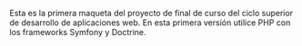 Esta es la primera maqueta del proyecto de final de curso del ciclo 
superior de desarrollo de aplicaciones web. En esta primera versión 
utilice PHP con los frameworks Symfony y Doctrine.

